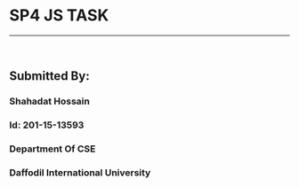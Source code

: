 # SP4 JS TASK
<hr>
<br>

## Submitted By:
  ### Shahadat Hossain  
  ### Id: 201-15-13593
  ### Department Of CSE  
  ### Daffodil International University





